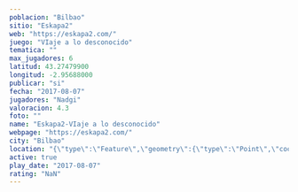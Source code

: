 ```yaml
---
poblacion: "Bilbao"
sitio: "Eskapa2"
web: "https://eskapa2.com/"
juego: "VIaje a lo desconocido"
tematica: ""
max_jugadores: 6
latitud: 43.27479900
longitud: -2.95688000
publicar: "si"
fecha: "2017-08-07"
jugadores: "Nadgi"
valoracion: 4.3
foto: ""
name: "Eskapa2-VIaje a lo desconocido"
webpage: "https://eskapa2.com/"
city: "Bilbao"
location: "{\"type\":\"Feature\",\"geometry\":{\"type\":\"Point\",\"coordinates\":[-2.95688,43.274799]}}"
active: true
play_date: "2017-08-07"
rating: "NaN"
---
```

